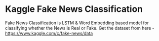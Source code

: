 # Kaggle Fake News Classification
Fake News Classification is LSTM & Word Embedding based model for classifying whether the News is Real or Fake.
Get the dataset from here - https://www.kaggle.com/c/fake-news/data
